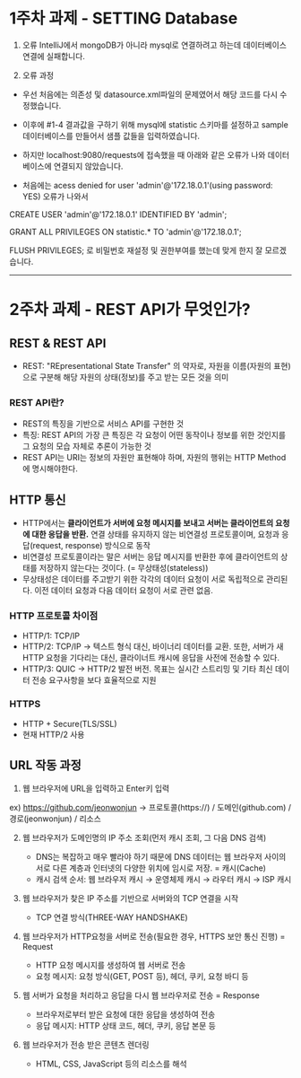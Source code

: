 # 1주차 과제 - SETTING Database

1. 오류
IntelliJ에서 mongoDB가 아니라 mysql로 연결하려고 하는데 데이터베이스 연결에 실패합니다.

2. 오류 과정
- 우선 처음에는 의존성 및 datasource.xml파일의 문제였어서 해당 코드를 다시 수정했습니다.
- 이후에 #1-4 결과값을 구하기 위해 mysql에 statistic 스키마를 설정하고 sample 데이터베이스를 만들어서 샘플 값들을 입력하였습니다.
- 하지만 localhost:9080/requests에 접속했을 때 아래와 같은 오류가 나와 데이터베이스에 연결되지 않았습니다.

- 처음에는 acess denied for user 'admin'@'172.18.0.1'(using password: YES) 오류가 나와서
  
CREATE USER 'admin'@'172.18.0.1' IDENTIFIED BY 'admin';

GRANT ALL PRIVILEGES ON statistic.* TO 'admin'@'172.18.0.1';

FLUSH PRIVILEGES;
로 비밀번호 재설정 및 권한부여를 했는데 맞게 한지 잘 모르겠습니다.

-------------------------------------------------------------------------------------------------------------------------------------------
# 2주차 과제 - REST API가 무엇인가?

## REST & REST API
- REST: "REpresentational State Transfer" 의 약자로, 자원을 이름(자원의 표현)으로 구분해 해당 자원의 상태(정보)를 주고 받는 모든 것을 의미

### REST API란?
- REST의 특징을 기반으로 서비스 API를 구현한 것
- 특징: REST API의 가장 큰 특징은 각 요청이 어떤 동작이나 정보를 위한 것인지를 그 요청의 모습 자체로 추론이 가능한 것
- REST API는 URI는 정보의 자원만 표현해야 하며, 자원의 행위는 HTTP Method에 명시해야한다.

## HTTP 통신
- HTTP에서는 __클라이언트가 서버에 요청 메시지를 보내고 서버는 클라이언트의 요청에 대한 응답을 반환.__ 연결 상태를 유지하지 않는 비연결성 프로토콜이며, 요청과 응답(request, response) 방식으로 동작
- 비연결성 프로토콜이라는 말은 서버는 응답 메시지를 반환한 후에 클라이언트의 상태를 저장하지 않는다는 것이다. (= 무상태성(stateless))
- 무상태성은 데이터를 주고받기 위한 각각의 데이터 요청이 서로 독립적으로 관리된다. 이전 데이터 요청과 다음 데이터 요청이 서로 관련 없음.

### HTTP 프로토콜 차이점
- HTTP/1: TCP/IP
- HTTP/2: TCP/IP → 텍스트 형식 대신, 바이너리 데이터를 교환. 또한, 서버가 새 HTTP 요청을 기다리는 대신, 클라이너트 캐시에 응답을 사전에 전송할 수 있다.
- HTTP/3: QUIC → HTTP/2 발전 버전. 목표는 실시간 스트리밍 및 기타 최신 데이터 전송 요구사항을 보다 효율적으로 지원

### HTTPS
- HTTP + Secure(TLS/SSL)
- 현재 HTTP/2 사용

## URL 작동 과정
1. 웹 브라우저에 URL을 입력하고 Enter키 입력
   
  ex) https://github.com/jeonwonjun → 프로토콜(https://) / 도메인(github.com) / 경로(jeonwonjun) / 리소스

2. 웹 브라우저가 도메인명의 IP 주소 조회(먼저 캐시 조회, 그 다음 DNS 검색)
    - DNS는 복잡하고 매우 빨라야 하기 때문에 DNS 데이터는 웹 브라우저 사이의 서로 다른 계층과 인터넷의 다양한 위치에 임시로 저장. = 캐시(Cache)
    - 캐시 검색 순서: 웹 브라우저 캐시 → 운영체제 캐시 → 라우터 캐시 → ISP 캐시

3. 웹 브라우저가 찾은 IP 주소를 기반으로 서버와의 TCP 연결을 시작
    - TCP 연결 방식(THREE-WAY HANDSHAKE)

5. 웹 브라우저가 HTTP요청을 서버로 전송(필요한 경우, HTTPS 보안 통신 진행) = Request
    - HTTP 요청 메시지를 생성하여 웹 서버로 전송
    - 요청 메시지: 요청 방식(GET, POST 등), 헤더, 쿠키, 요청 바디 등
  
6. 웹 서버가 요청을 처리하고 응답을 다시 웹 브라우저로 전송 = Response
   - 브라우저로부터 받은 요청에 대한 응답을 생성하여 전송
   - 응답 메시지: HTTP 상태 코드, 헤더, 쿠키, 응답 본문 등

8. 웹 브라우저가 전송 받은 콘텐츠 렌더링
    - HTML, CSS, JavaScript 등의 리소스를 해석
